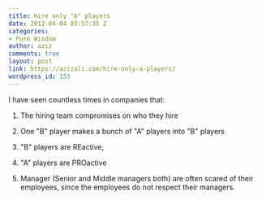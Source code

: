 ```yaml
---
title: Hire only "A" players
date: 2012-04-04 03:57:35 Z
categories:
- Pure Wisdom
author: aziz
comments: true
layout: post
link: https://azizali.com/hire-only-a-players/
wordpress_id: 153
---
```


I have seen countless times in companies that:



	
  1. The hiring team compromises on who they hire

	
  2. One "B" player makes a bunch of "A" players into "B" players

	
  3. "B" players are REactive,

	
  4. "A" players are PROactive

	
  5. Manager (Senior and Middle managers both) are often scared of their employees, since the employees do not respect their managers.


